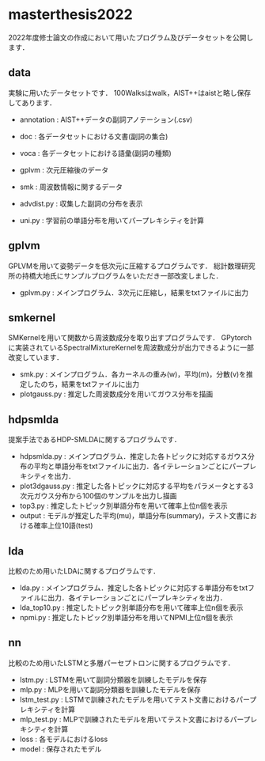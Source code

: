 # masterthesis2022
2022年度修士論文の作成において用いたプログラム及びデータセットを公開します．

## data
実験に用いたデータセットです．
100Walksはwalk，AIST++はaistと略し保存してあります．
- annotation
: AIST++データの副詞アノテーション(.csv)
- doc
: 各データセットにおける文書(副詞の集合)
- voca
: 各データセットにおける語彙(副詞の種類)
- gplvm
: 次元圧縮後のデータ
- smk
: 周波数情報に関するデータ

- advdist.py
: 収集した副詞の分布を表示
- uni.py
: 学習前の単語分布を用いてパープレキシティを計算
## gplvm
GPLVMを用いて姿勢データを低次元に圧縮するプログラムです．
総計数理研究所の持橋大地氏にサンプルプログラムをいただき一部改変しました．
- gplvm.py
: メインプログラム．3次元に圧縮し，結果をtxtファイルに出力

## smkernel
SMKernelを用いて関数から周波数成分を取り出すプログラムです．
GPytorchに実装されているSpectralMixtureKernelを周波数成分が出力できるように一部改変しています．
- smk.py
: メインプログラム．各カーネルの重み(w)，平均(m)，分散(v)を推定したのち，結果をtxtファイルに出力
- plotgauss.py
: 推定した周波数成分を用いてガウス分布を描画

## hdpsmlda
提案手法であるHDP-SMLDAに関するプログラムです．
- hdpsmlda.py
: メインプログラム．推定した各トピックに対応するガウス分布の平均と単語分布をtxtファイルに出力．各イテレーションごとにパープレキシティを出力．
- plot3dgauss.py
: 推定した各トピックに対応する平均をパラメータとする3次元ガウス分布から100個のサンプルを出力し描画
- top3.py
: 推定したトピック別単語分布を用いて確率上位n個を表示
- output
: モデルが推定した平均(mu)，単語分布(summary)，テスト文書における確率上位10語(test)

## lda
比較のため用いたLDAに関するプログラムです．
- lda.py
: メインプログラム．推定した各トピックに対応する単語分布をtxtファイルに出力．各イテレーションごとにパープレキシティを出力．
- lda_top10.py
: 推定したトピック別単語分布を用いて確率上位n個を表示
- npmi.py
: 推定したトピック別単語分布を用いてNPMI上位n個を表示
## nn
比較のため用いたLSTMと多層パーセプトロンに関するプログラムです．
- lstm.py
: LSTMを用いて副詞分類器を訓練したモデルを保存
- mlp.py
: MLPを用いて副詞分類器を訓練したモデルを保存
- lstm_test.py
: LSTMで訓練されたモデルを用いてテスト文書におけるパープレキシティを計算
- mlp_test.py
: MLPで訓練されたモデルを用いてテスト文書におけるパープレキシティを計算
- loss
: 各モデルにおけるloss
- model
: 保存されたモデル
